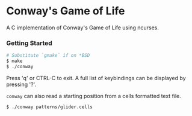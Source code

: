 # Conway's Game of Life

A C implementation of Conway's Game of Life using ncurses.

### Getting Started

```sh
# Substitute `gmake` if on *BSD
$ make
$ ./conway
```

Press 'q' or CTRL-C to exit. A full list of keybindings can be displayed by pressing '?'.

`conway` can also read a starting position from a cells formatted text file.

```sh
$ ./conway patterns/glider.cells
```
